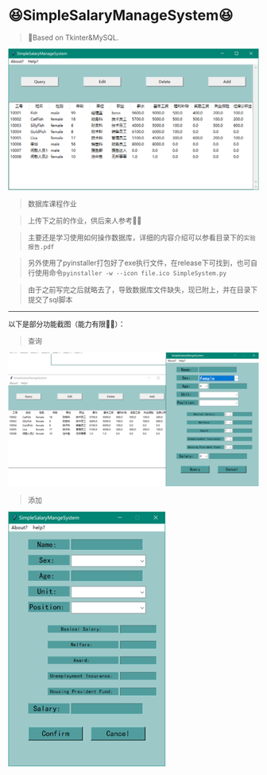 # 😆SimpleSalaryManageSystem😆
>  📙Based on Tkinter&amp;MySQL.

![image-20230531152807268](./images/image-20230531152807268.png)



> 数据库课程作业




> 上传下之前的作业，供后来人参考🤷‍♂️



> 主要还是学习使用如何操作数据库，详细的内容介绍可以参看目录下的`实验报告.pdf`



>  另外使用了pyinstaller打包好了exe执行文件，在release下可找到，也可自行使用命令`pyinstaller -w --icon file.ico SimpleSystem.py
`



> 由于之前写完之后就略去了，导致数据库文件缺失，现已附上，并在目录下提交了sql脚本





---

以下是部分功能截图（能力有限🤷‍♂️）：

> 查询

![image-20230531153849882](./images/image-20230531153849882.png)



> 添加

<img src="./images//image-20230531153924142.png" alt="image-20230531153924142" style="zoom:50%;" />
